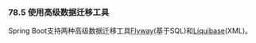 ### 78.5 使用高级数据迁移工具

Spring Boot支持两种高级数据迁移工具[Flyway](http://flywaydb.org/)(基于SQL)和[Liquibase](http://www.liquibase.org/)(XML)。
